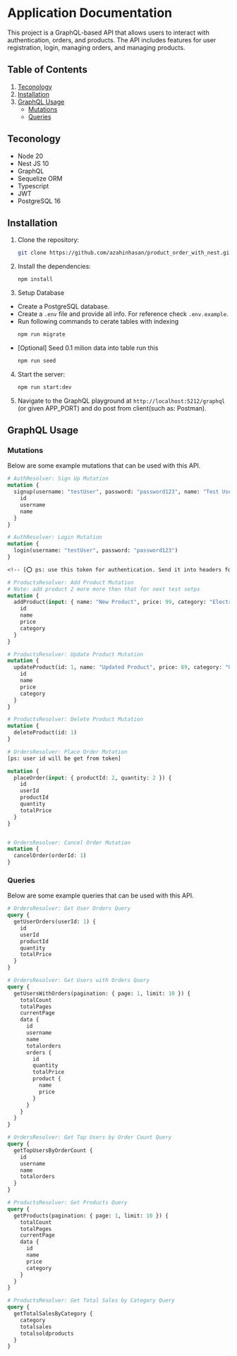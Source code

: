 # Application Documentation

This project is a GraphQL-based API that allows users to interact with authentication, orders, and products. The API includes features for user registration, login, managing orders, and managing products.

## Table of Contents
1. [Teconology](#teconology)
2. [Installation](#installation)
3. [GraphQL Usage](#graphql-usage)
    - [Mutations](#mutations)
    - [Queries](#queries)


## Teconology
  - Node 20
  - Nest JS 10
  - GraphQL
  - Sequelize ORM
  - Typescript
  - JWT
  - PostgreSQL 16

## Installation

1. Clone the repository:
    ```bash
    git clone https://github.com/azahinhasan/product_order_with_nest.git
    ```
2. Install the dependencies:
    ```bash
    npm install
    ```
3. Setup Database
  - Create a PostgreSQL database.
  - Create a `.env` file and provide all info. For reference check `.env.example`.
  - Run following commands to cerate tables with indexing
     ```bash
    npm run migrate
    ```
  - [Optional] Seed 0.1 milion data into table run this
    ```bash
    npm run seed
    ```
4. Start the server:
    ```bash
    npm run start:dev
    ```
5. Navigate to the GraphQL playground at `http://localhost:5212/graphql` (or given APP_PORT) and do post from client(such as: Postman).

## GraphQL Usage

### Mutations
Below are some example mutations that can be used with this API.

```graphql
# AuthResolver: Sign Up Mutation
mutation {
  signup(username: "testUser", password: "password123", name: "Test User") {
    id
    username
    name
  }
}

# AuthResolver: Login Mutation
mutation {
  login(username: "testUser", password: "password123")
}

<!-- [⭕ ps: use this token for authentication. Send it into headers for upcoming requets such as: Authorization: Bearer token] -->

# ProductsResolver: Add Product Mutation
# Note: add product 2 more more then that for next test setps
mutation {
  addProduct(input: { name: "New Product", price: 99, category: "Electronics" }) {
    id
    name
    price
    category
  }
}

# ProductsResolver: Update Product Mutation
mutation {
  updateProduct(id: 1, name: "Updated Product", price: 89, category: "Updated Category") {
    id
    name
    price
    category
  }
}

# ProductsResolver: Delete Product Mutation
mutation {
  deleteProduct(id: 1)
}

# OrdersResolver: Place Order Mutation
[ps: user id will be get from token]

mutation {
  placeOrder(input: { productId: 2, quantity: 2 }) {
    id
    userId
    productId
    quantity
    totalPrice
  }
}


# OrdersResolver: Cancel Order Mutation
mutation {
  cancelOrder(orderId: 1)
}

```
### Queries
Below are some example queries that can be used with this API.

```graphql
# OrdersResolver: Get User Orders Query
query {
  getUserOrders(userId: 1) {
    id
    userId
    productId
    quantity
    totalPrice
  }
}

# OrdersResolver: Get Users with Orders Query
query {
  getUsersWithOrders(pagination: { page: 1, limit: 10 }) {
    totalCount
    totalPages
    currentPage
    data {
      id
      username
      name
      totalorders
      orders {
        id
        quantity
        totalPrice
        product {
          name
          price
        }
      }
    }
  }
}

# OrdersResolver: Get Top Users by Order Count Query
query {
  getTopUsersByOrderCount {
    id
    username
    name
    totalorders
  }
}

# ProductsResolver: Get Products Query
query {
  getProducts(pagination: { page: 1, limit: 10 }) {
    totalCount
    totalPages
    currentPage
    data {
      id
      name
      price
      category
    }
  }
}

# ProductsResolver: Get Total Sales by Category Query
query {
  getTotalSalesByCategory {
    category
    totalsales
    totalsoldproducts
  }
}
```



